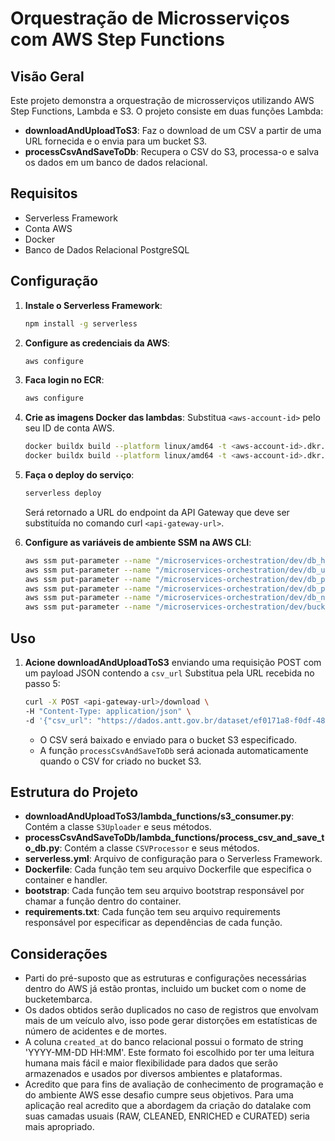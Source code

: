 # Orquestração de Microsserviços com AWS Step Functions

## Visão Geral

Este projeto demonstra a orquestração de microsserviços utilizando AWS Step Functions, Lambda e S3. O projeto consiste em duas funções Lambda:

- **downloadAndUploadToS3**: Faz o download de um CSV a partir de uma URL fornecida e o envia para um bucket S3.
- **processCsvAndSaveToDb**: Recupera o CSV do S3, processa-o e salva os dados em um banco de dados relacional.

## Requisitos

- Serverless Framework
- Conta AWS
- Docker
- Banco de Dados Relacional PostgreSQL

## Configuração

1. **Instale o Serverless Framework**:
    ```sh
    npm install -g serverless
    ```

2. **Configure as credenciais da AWS**:
    ```sh
    aws configure
    ```
3. **Faca login no ECR**:
    ```sh
    aws configure
    ```
   
4. **Crie as imagens Docker das lambdas**:
    Substitua `<aws-account-id>` pelo seu ID de conta AWS.

    ```sh
    docker buildx build --platform linux/amd64 -t <aws-account-id>.dkr.ecr.us-east-2.amazonaws.com/downloadanduploadtos3image:latest ./downloadAndUploadToS3 --push
    docker buildx build --platform linux/amd64 -t <aws-account-id>.dkr.ecr.us-east-2.amazonaws.com/processcsvandsavetodbimage:latest ./processCsvAndSaveToDb --push
    ```

5. **Faça o deploy do serviço**:

    ```sh
    serverless deploy
    ```

    Será retornado a URL do endpoint da API Gateway que deve ser substituída no comando curl `<api-gateway-url>`.

6. **Configure as variáveis de ambiente SSM na AWS CLI**:

    ```sh
    aws ssm put-parameter --name "/microservices-orchestration/dev/db_host" --value "host" --type "String" --overwrite
    aws ssm put-parameter --name "/microservices-orchestration/dev/db_user" --value "user" --type "String" --overwrite
    aws ssm put-parameter --name "/microservices-orchestration/dev/db_password" --value "password" --type "SecureString" --overwrite
    aws ssm put-parameter --name "/microservices-orchestration/dev/db_port" --value "port" --type "String" --overwrite
    aws ssm put-parameter --name "/microservices-orchestration/dev/db_name" --value "name" --type "String" --overwrite
    aws ssm put-parameter --name "/microservices-orchestration/dev/bucket_name" --value "bucketembarca" --type "String" --overwrite
    ```

## Uso

1. **Acione downloadAndUploadToS3** enviando uma requisição POST com um payload JSON contendo a `csv_url`  Substitua <api-gateway-url> pela URL recebida no passo 5:

    ```sh
    curl -X POST <api-gateway-url>/download \
    -H "Content-Type: application/json" \
    -d '{"csv_url": "https://dados.antt.gov.br/dataset/ef0171a8-f0df-4817-a4ed-b4ff94d87194/resource/aa60ce3a-033a-4864-81dc-ae32bea866e5/download/demostrativo_acidentes_viaaraucaria.csv"}'
    ```
    - O CSV será baixado e enviado para o bucket S3 especificado.
    - A função `processCsvAndSaveToDb` será acionada automaticamente quando o CSV for criado no bucket S3.

## Estrutura do Projeto
- **downloadAndUploadToS3/lambda_functions/s3_consumer.py**: Contém a classe `S3Uploader` e seus métodos.
- **processCsvAndSaveToDb/lambda_functions/process_csv_and_save_to_db.py**: Contém a classe `CSVProcessor` e seus métodos.
- **serverless.yml**: Arquivo de configuração para o Serverless Framework.
- **Dockerfile**: Cada função tem seu arquivo Dockerfile que especifica o container e handler.
- **bootstrap**: Cada função tem seu arquivo bootstrap responsável por chamar a função dentro do container.
- **requirements.txt**: Cada função tem seu arquivo requirements responsável por especificar as dependências de cada função.

## Considerações
- Parti do pré-suposto que as estruturas e configurações necessárias dentro do AWS já estão prontas, incluido um bucket com o nome de bucketembarca.
- Os dados obtidos serão duplicados no caso de registros que envolvam mais de um veículo alvo, isso pode gerar distorções em estatísticas de número de acidentes e de mortes.
- A coluna `created_at` do banco relacional possui o formato de string 'YYYY-MM-DD HH:MM'. Este formato foi escolhido por ter uma leitura humana mais fácil e maior flexibilidade para dados que serão armazenados e usados por diversos ambientes e plataformas.
- Acredito que para fins de avaliação de conhecimento de programação e do ambiente AWS esse desafio cumpre seus objetivos. Para uma aplicação real acredito que a abordagem da criação do datalake com suas camadas usuais (RAW, CLEANED, ENRICHED e CURATED) seria mais apropriado.
